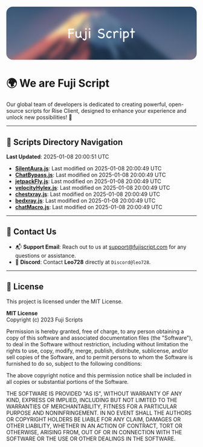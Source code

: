 ![Banner](.github/b.webp)

# 🌍 **We are Fuji Script**

Our global team of developers is dedicated to creating powerful, open-source scripts for Rise Client, designed to enhance your experience and unlock new possibilities! 🌟

---
<!-- SCRIPTS_NAVIGATION_START -->
## 📂 **Scripts Directory Navigation**

**Last Updated**: 2025-01-08 20:00:51 UTC

- **[SilentAura.js](scripts/SilentAura.js)**: Last modified on 2025-01-08 20:00:49 UTC
- **[ChatBypass.js](scripts/ChatBypass.js)**: Last modified on 2025-01-08 20:00:49 UTC
- **[jetpackFly.js](scripts/jetpackFly.js)**: Last modified on 2025-01-08 20:00:49 UTC
- **[velocityHylex.js](scripts/velocityHylex.js)**: Last modified on 2025-01-08 20:00:49 UTC
- **[chestxray.js](scripts/chestxray.js)**: Last modified on 2025-01-08 20:00:49 UTC
- **[bedxray.js](scripts/bedxray.js)**: Last modified on 2025-01-08 20:00:49 UTC
- **[chatMacro.js](scripts/chatMacro.js)**: Last modified on 2025-01-08 20:00:49 UTC

<!-- SCRIPTS_NAVIGATION_END -->

---

## 💬 **Contact Us**  
- 📬 **Support Email**: Reach out to us at [support@fujiscript.com](mailto:support@fujiscript.com) for any questions or assistance.  
- 💬 **Discord**: Contact **Leo728** directly at `Discord@leo728`.

---

## 📜 **License**

This project is licensed under the MIT License.  

**MIT License**  
Copyright (c) 2023 Fuji Scripts  

Permission is hereby granted, free of charge, to any person obtaining a copy of this software and associated documentation files (the "Software"), to deal in the Software without restriction, including without limitation the rights to use, copy, modify, merge, publish, distribute, sublicense, and/or sell copies of the Software, and to permit persons to whom the Software is furnished to do so, subject to the following conditions:  

The above copyright notice and this permission notice shall be included in all copies or substantial portions of the Software.  

THE SOFTWARE IS PROVIDED "AS IS", WITHOUT WARRANTY OF ANY KIND, EXPRESS OR IMPLIED, INCLUDING BUT NOT LIMITED TO THE WARRANTIES OF MERCHANTABILITY, FITNESS FOR A PARTICULAR PURPOSE AND NONINFRINGEMENT. IN NO EVENT SHALL THE AUTHORS OR COPYRIGHT HOLDERS BE LIABLE FOR ANY CLAIM, DAMAGES OR OTHER LIABILITY, WHETHER IN AN ACTION OF CONTRACT, TORT OR OTHERWISE, ARISING FROM, OUT OF OR IN CONNECTION WITH THE SOFTWARE OR THE USE OR OTHER DEALINGS IN THE SOFTWARE.  

